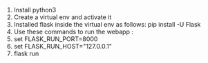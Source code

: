 1. Install python3
2. Create a virtual env and activate it
3. Installed flask inside the virtual env
	as follows: pip install -U Flask
4. Use these commands to run the webapp :
5. set FLASK_RUN_PORT=8000
6. set FLASK_RUN_HOST="127.0.0.1"
7. flask run